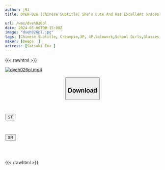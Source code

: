 ```yaml
---
author: j91
title: DVEH-026 [Chinese Subtitle] She's Cute And Has Excellent Grades, But Behind The Scenes, She's A Reckless J○, And Her Childhood Friend And Private Tutor, The ``condescending Dick Duo'', Are Using An Aphrodisiac To Overwhelm Her! Complete Chin Pressure With Continuous Creampie Combination! Satsuki Ena

url: /was/dveh026pl
date: 2024-05-06T00:15:00Z
image: "dveh026pl.jpg"
tags: [Chinese Subtitle, Creampie,3P, 4P,Solowork,School Girls,Glasses,Drug	]
maker: [Deeps  ]
actress: [Satsuki Ena ]
---
```



{{< rawhtml >}}

<div class="video" data-videoid="9POMx0BXpgSarVJ">
    <a href="javascript:;">
        <img src="/was/dveh026pl/dveh026pl.jpg" width="WIDTH" height="HEIGHT" alt="dveh026pl.mp4" loading="lazy">
    </a>
</div>

<script type="text/javascript" src="https://j91.asia/asset/on-demand-st.js"></script>

<br>
  <link rel="stylesheet" href="https://j91.asia/asset/bs5.css">
  
  <center>
  <button class="btn btn-primary" type="button" data-bs-toggle="collapse" data-bs-target=".multi-collapse" aria-expanded="false" aria-controls="multiCollapseExample1 multiCollapseExample2"><h2>Download</h2></button></center>
</p>
<div class="row">
  <div class="col">
    <div class="collapse multi-collapse" id="multiCollapseExample1">
      <div class="card card-body">
	      	      <br>
<div class="buttons">  
<p><a href="https://streamtape.to/v/9POMx0BXpgSarVJ" target="_blank"><button class="btn-hover color-3"><i class="fa fa-download"></i> ST</button></a></p></div>
    </div>
  </div>
</div>
  <div class="col">
    <div class="collapse multi-collapse" id="multiCollapseExample2">
      <div class="card card-body">
	      <br>
<div class="buttons">
<p><a href="https://rubystm.com/oju8y72xbfe1" target="_blank"><button class="btn-hover color-9"><i class="fa fa-download"></i> SR</button></a></p></div>
<br><br>
      </div>
    </div>
  </div>
</div>

{{< /rawhtml >}}